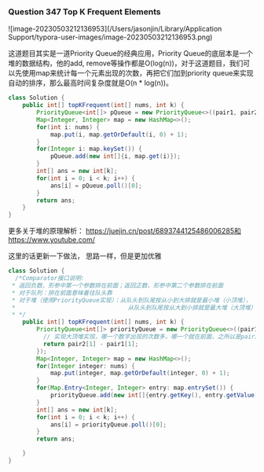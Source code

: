 ### Question 347 Top K Frequent Elements

![image-20230503212136953](/Users/jasonjin/Library/Application Support/typora-user-images/image-20230503212136953.png)

这道题目其实是一道Priority Queue的经典应用，Priority Queue的底层本是一个堆的数据结构，他的add, remove等操作都是O(log(n))，对于这道题目，我们可以先使用map来统计每一个元素出现的次数，再把它们加到priority queue来实现自动的排序，那么最高时间复杂度就是O(n * log(n))。



```java
class Solution {
    public int[] topKFrequent(int[] nums, int k) {
        PriorityQueue<int[]> pQueue = new PriorityQueue<>((pair1, pair2) -> pair2[1] - pair1[1]); // 这里的话用过lambda表达式来实现了一个comparator接口
        Map<Integer, Integer> map = new HashMap<>();
        for(int i: nums) {
            map.put(i, map.getOrDefault(i, 0) + 1);
        }
        for(Integer i: map.keySet()) {
            pQueue.add(new int[]{i, map.get(i)});
        }
        int[] ans = new int[k];
        for(int i = 0; i < k; i++) {
            ans[i] = pQueue.poll()[0];
        }
        return ans;
    }
}
```



更多关于堆的原理解析： https://juejin.cn/post/6893744125486006285和https://www.youtube.com/

这里的话更新一下做法， 思路一样，但是更加优雅

```java
class Solution {
  /*Comparator接口说明:
 * 返回负数，形参中第一个参数排在前面；返回正数，形参中第二个参数排在前面
 * 对于队列：排在前面意味着往队头靠
 * 对于堆（使用PriorityQueue实现）：从队头到队尾按从小到大排就是最小堆（小顶堆），
 *                                从队头到队尾按从大到小排就是最大堆（大顶堆）--->队头元素相当于堆的根节点
 * */
    public int[] topKFrequent(int[] nums, int k) {
        PriorityQueue<int[]> priorityQueue = new PriorityQueue<>((pair1, pair2) -> {
          // 实现大顶堆实现，哪一个数字出现的次数多，哪一个就在前面，之所以是pair2[1] - pair1[1]是因为comparator接口的原因，阅读下上面的说明就好
          return pair2[1] - pair1[1];
        });
        Map<Integer, Integer> map = new HashMap<>();
        for(Integer integer: nums) {
            map.put(integer, map.getOrDefault(integer, 0) + 1);
        }
        for(Map.Entry<Integer, Integer> entry: map.entrySet()) {
            priorityQueue.add(new int[]{entry.getKey(), entry.getValue()});
        }
        int[] ans = new int[k];
        for(int i = 0; i < k; i++) {
            ans[i] = priorityQueue.poll()[0];
        }
        return ans;

    }
}
```

